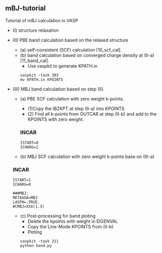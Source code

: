 ## mBJ-tutorial
Tutorial of mBJ calculation in VASP

* (I) structure relaxation

* (II) PBE band calculation based on the relaxed structure
  * (a) self-consistent (SCF) calculation [10_scf_cal].
  * (b) band calculation based on converged charge density at (II-a) [11_band_cal].
    * Use vaspkit to generate KPATH.in
    ```shell
    vaspkit -task 303
    mv KPATH.in KPOINTS
    ```

* (III) MBJ band calculation based on step (II).
  * (a) PBE SCF calculation with zero weight k-points.
    * (1)Copy the IBZKPT at step (II-a) into KPOINTS
    * (2) Find all k-points from OUTCAR at step (II-b) and add to the KPOINTS with zero weight.
    ### INCAR
    ```shell
    ISTART=0
    ICHARG=2
    ```

  * (b) MBJ SCF calculation with zero weight k-points base on (III-a)
  ### INCAR
  ```shell
  ISTART=1
  ICHARG=0
  
  ###MBJ:
  METAGGA=MBJ
  LASPH=.TRUE.
  #CMBJ=XXX(1.3)
  ```
  
  * (c) Post-processing for band ploting
    * Delete the kpoints with weight in EIGENVAL
    * Copy the Line-Mode KPOINTS from (II-b)
    * Ploting 
    ```shell
    vaspkit -task 211
    python band.py
    ```
  
  
